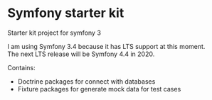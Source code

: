 # Symfony starter kit
Starter kit project for symfony 3

I am using Symfony 3.4 because it has LTS support at this moment.  
The next LTS release will be Symfony 4.4 in 2020.  

Contains:
- Doctrine packages for connect with databases  
- Fixture packages for generate mock data for test cases  

